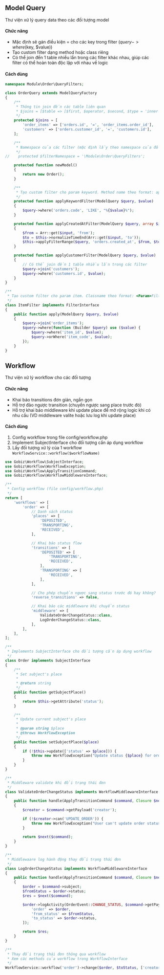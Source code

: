 ## Model Query

Thư viện xử lý query data theo các đối tượng model

#### Chức năng

- Mặc định sẽ gán điều kiện = cho các key trong filter ($query->where($key, $value))
- Tạo custom filter dạng method hoặc class riêng
- Có thể join đến 1 table nhiều lần trong các filter khác nhau, giúp các filter có thể hoàn toàn độc lập với nhau về logic

#### Cách dùng

```php
namespace Module\Order\QueryFilters;

class OrderQuery extends ModelQueryFactory
{
    /**
     * Thông tin join đến các table liên quan
     * $joins = [$table => [$first, $operator, $second, $type = 'inner'], ...]
     */
    protected $joins = [
        'order_items' => ['orders.id', '=', 'order_items.order_id'],
        'customers' => ['orders.customer_id', '=', 'customers.id'],
    ];

    /**
     * Namespace của các filter (mặc định lấy theo namespace của đối tượng ModelQuery hiện tại)
     */
//    protected $filterNamespace = '\Module\Order\QueryFilters';

    protected function newModel()
    {
        return new Order();
    }

    /**
     * Tạo custom filter cho param keyword. Method name theo format: apply<Param>Filter
     */
    protected function applyKeywordFilter(ModelQuery $query, $value)
    {
        $query->where('orders.code', 'LIKE', "%{$value}%");
    }

    protected function applyCreatedAtFilter(ModelQuery $query, array $input)
    {
        $from = Arr::get($input, 'from');
        $to = $this->normalizeTimeEnd(Arr::get($input, 'to'));
        $this->applyFilterRange($query, 'orders.created_at', $from, $to);
    }

    protected function applyCustomerFilter(ModelQuery $query, $value)
    {
        // Có thể join đến 1 table nhiều lần trong các filter
        $query->join('customers');
        $query->where('customers.id', $value);
    }
}

/**
 * Tạo custom filter cho param item. Classname theo format: <Param>Filter
 */
class ItemFilter implements FilterInterface
{
    public function apply(ModelQuery $query, $value)
    {
        $query->join('order_items');
        $query->where(function (Builder $query) use ($value) {
            $query->where('item_id', $value);
            $query->orWhere('item_code', $value);
        });
    }
}
```

## Workflow

Thư viện xử lý workflow cho các đối tượng

#### Chức năng

- Khai báo transitions đơn giản, ngắn gọn
- Hỗ trợ đảo ngược transition (chuyển ngược sang place trước đó)
- Hỗ trợ khai báo middleware khi update place để mở rộng logic khi có nhu cầu (VD middleware valite hoặc lưu log khi update place)

#### Cách dùng

1. Config workflow trong file config/workflow.php
2. Implement SubjectInterface cho đối tượng cần áp dụng workflow
3. Lấy đối tượng xử lý của 1 workflow ``WorkflowService::workflow($workflowName)``

```php
use Gobiz\Workflow\SubjectInterface;
use Gobiz\Workflow\WorkflowException;
use Gobiz\Workflow\ApplyTransitionCommand;
use Gobiz\Workflow\WorkflowMiddlewareInterface;

/**
 * Config workflow (file config/workflow.php)
 */
return [
    'workflows' => [
        'order' => [
            // Danh sách status
            'places' => [
                'DEPOSITED',
                'TRANSPORTING',
                'RECEIVED',
            ],

            // Khai báo status flow
            'transitions' => [
                'DEPOSITED' => [
                    'TRANSPORTING',
                    'RECEIVED',
                ],
                'TRANSPORTING' => [
                    'RECEIVED',
                ],
            ],

            // Cho phép chuyển ngược sang status trước đó hay không?
            'reverse_transitions' => false,

            // Khai báo các middleware khi chuyển status
            'middleware' => [
                ValidateOrderChangeStatus::class,
                LogOrderChangeStatus::class,
            ],
        ],
    ],
];

/**
 * Implements SubjectInterface cho đối tượng cần áp dụng workflow
 */
class Order implements SubjectInterface
{
    /**
     * Set subject's place
     *
     * @return string
     */
    public function getSubjectPlace()
    {
        return $this->getAttribute('status');
    }

    /**
     * Update current subject's place
     *
     * @param string $place
     * @throws WorkflowException
     */
    public function setSubjectPlace($place)
    {
        if (!$this->update(['status' => $place])) {
            throw new WorkflowException("Update status {$place} for order {$this->getKey()} failed");
        }
    }
}

/**
 * Middleware validate khi đổi trạng thái đơn
 */
class ValidateOrderChangeStatus implements WorkflowMiddlewareInterface
{
    public function handle(ApplyTransitionCommand $command, Closure $next)
    {
        $creator = $command->getPayload('creator');

        if (!$creator->can('UPDATE_ORDER')) {
            throw new WorkflowException("User can't update order status");
        }
        
        return $next($command);
    }
}

/**
 * Middlewaare log hành động thay đổi trạng thái đơn
 */
class LogOrderChangeStatus implements WorkflowMiddlewareInterface
{
    public function handle(ApplyTransitionCommand $command, Closure $next)
    {
        $order = $command->subject;
        $fromStatus = $order->status;
        $res = $next($command);

        $order->logActivity(OrderEvent::CHANGE_STATUS, $command->getPayload('creator'), [
            'order' => $order,
            'from_status' => $fromStatus,
            'to_status' => $order->status,
        ]);

        return $res;
    }
}

/**
 * Thay đổi trạng thái đơn thông qua workflow
 * Xem các methods của workflow trong WorkflowInterface
 */
WorkflowService::workflow('order')->change($order, $toStatus, ['creator' => $creator]));
```
